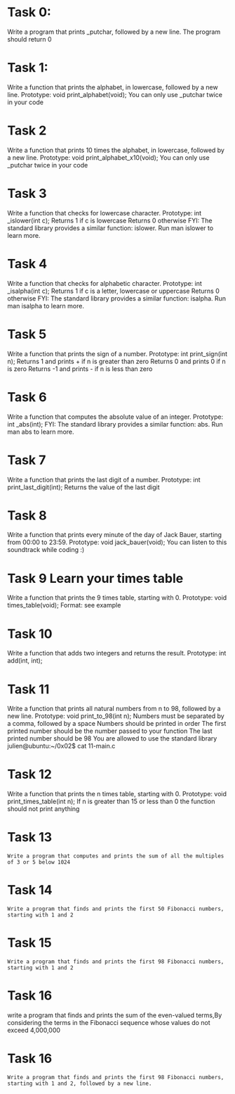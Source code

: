 # Task 0:
 Write a program that prints _putchar, followed by a new line.
 The program should return 0

# Task 1:
 Write a function that prints the alphabet, in lowercase, followed by a new line.
 Prototype: void print_alphabet(void);
 You can only use _putchar twice in your code

# Task 2
Write a function that prints 10 times the alphabet, in lowercase, followed by a new line.
Prototype: void print_alphabet_x10(void);
You can only use _putchar twice in your code

# Task 3
Write a function that checks for lowercase character.
Prototype: int _islower(int c);
Returns 1 if c is lowercase
Returns 0 otherwise
FYI: The standard library provides a similar function: islower. Run man islower to learn more.

# Task 4
Write a function that checks for alphabetic character.
Prototype: int _isalpha(int c);
Returns 1 if c is a letter, lowercase or uppercase
Returns 0 otherwise
FYI: The standard library provides a similar function: isalpha. Run man isalpha to learn more.

# Task 5
Write a function that prints the sign of a number.
Prototype: int print_sign(int n);
Returns 1 and prints + if n is greater than zero
Returns 0 and prints 0 if n is zero
Returns -1 and prints - if n is less than zero

# Task 6
Write a function that computes the absolute value of an integer.
Prototype: int _abs(int);
FYI: The standard library provides a similar function: abs. Run man abs to learn more.

# Task 7
Write a function that prints the last digit of a number.
Prototype: int print_last_digit(int);
Returns the value of the last digit

# Task 8
Write a function that prints every minute of the day of Jack Bauer, starting from 00:00 to 23:59.
Prototype: void jack_bauer(void);
You can listen to this soundtrack while coding :)

# Task 9 Learn your times table
Write a function that prints the 9 times table, starting with 0.
Prototype: void times_table(void);
Format: see example

# Task 10
Write a function that adds two integers and returns the result.
Prototype: int add(int, int);

# Task 11
Write a function that prints all natural numbers from n to 98, followed by a new line.
Prototype: void print_to_98(int n);
Numbers must be separated by a comma, followed by a space
Numbers should be printed in order
The first printed number should be the number passed to your function
The last printed number should be 98
You are allowed to use the standard library
julien@ubuntu:~/0x02$ cat 11-main.c


# Task 12
Write a function that prints the n times table, starting with 0.
Prototype: void print_times_table(int n);
If n is greater than 15 or less than 0 the function should not print anything

# Task 13
    Write a program that computes and prints the sum of all the multiples of 3 or 5 below 1024

# Task 14
    Write a program that finds and prints the first 50 Fibonacci numbers, starting with 1 and 2

# Task 15
    Write a program that finds and prints the first 98 Fibonacci numbers, starting with 1 and 2

# Task 16
  write a program that finds and prints the sum of the even-valued terms,By considering the terms in the Fibonacci sequence whose 
  values do not exceed 4,000,000

# Task 16
    Write a program that finds and prints the first 98 Fibonacci numbers, starting with 1 and 2, followed by a new line.

